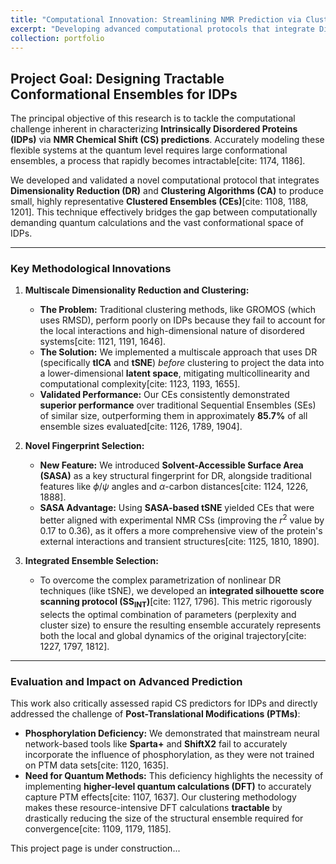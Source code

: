 ```yaml
---
title: "Computational Innovation: Streamlining NMR Prediction via Clustering and Dimensionality Reduction"
excerpt: "Developing advanced computational protocols that integrate Dimensionality Reduction and Clustering to create highly representative conformational ensembles for accurate NMR chemical shift predictions in Intrinsically Disordered Proteins.<br/><img src='/images/Picture4.png'>"
collection: portfolio
---
```


## Project Goal: Designing Tractable Conformational Ensembles for IDPs

The principal objective of this research is to tackle the computational challenge inherent in characterizing **Intrinsically Disordered Proteins (IDPs)** via **NMR Chemical Shift (CS) predictions**. Accurately modeling these flexible systems at the quantum level requires large conformational ensembles, a process that rapidly becomes intractable[cite: 1174, 1186].

We developed and validated a novel computational protocol that integrates **Dimensionality Reduction (DR)** and **Clustering Algorithms (CA)** to produce small, highly representative **Clustered Ensembles (CEs)**[cite: 1108, 1188, 1201]. This technique effectively bridges the gap between computationally demanding quantum calculations and the vast conformational space of IDPs.

---

### Key Methodological Innovations

1.  **Multiscale Dimensionality Reduction and Clustering:**
    * **The Problem:** Traditional clustering methods, like GROMOS (which uses RMSD), perform poorly on IDPs because they fail to account for the local interactions and high-dimensional nature of disordered systems[cite: 1121, 1191, 1646].
    * **The Solution:** We implemented a multiscale approach that uses DR (specifically **tICA** and **tSNE**) *before* clustering to project the data into a lower-dimensional **latent space**, mitigating multicollinearity and computational complexity[cite: 1123, 1193, 1655].
    * **Validated Performance:** Our CEs consistently demonstrated **superior performance** over traditional Sequential Ensembles (SEs) of similar size, outperforming them in approximately **85.7%** of all ensemble sizes evaluated[cite: 1126, 1789, 1904].

2.  **Novel Fingerprint Selection:**
    * **New Feature:** We introduced **Solvent-Accessible Surface Area (SASA)** as a key structural fingerprint for DR, alongside traditional features like $\phi/\psi$ angles and $\alpha$-carbon distances[cite: 1124, 1226, 1888].
    * **SASA Advantage:** Using **SASA-based tSNE** yielded CEs that were better aligned with experimental NMR CSs (improving the $r^2$ value by $0.17$ to $0.36$), as it offers a more comprehensive view of the protein's external interactions and transient structures[cite: 1125, 1810, 1890].

3.  **Integrated Ensemble Selection:**
    * To overcome the complex parametrization of nonlinear DR techniques (like tSNE), we developed an **integrated silhouette score scanning protocol ($\text{SS}_{\text{INT}}$)**[cite: 1127, 1796]. This metric rigorously selects the optimal combination of parameters (perplexity and cluster size) to ensure the resulting ensemble accurately represents both the local and global dynamics of the original trajectory[cite: 1227, 1797, 1812].

---

### Evaluation and Impact on Advanced Prediction

This work also critically assessed rapid CS predictors for IDPs and directly addressed the challenge of **Post-Translational Modifications (PTMs)**:

* **Phosphorylation Deficiency:** We demonstrated that mainstream neural network-based tools like **Sparta+** and **ShiftX2** fail to accurately incorporate the influence of phosphorylation, as they were not trained on PTM data sets[cite: 1120, 1635].
* **Need for Quantum Methods:** This deficiency highlights the necessity of implementing **higher-level quantum calculations (DFT)** to accurately capture PTM effects[cite: 1107, 1637]. Our clustering methodology makes these resource-intensive DFT calculations **tractable** by drastically reducing the size of the structural ensemble required for convergence[cite: 1109, 1179, 1185].

This project page is under construction...

